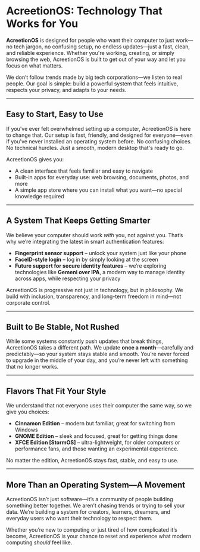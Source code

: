 # AcreetionOS: Technology That Works for You

**AcreetionOS** is designed for people who want their computer to just work—no tech jargon, no confusing setup, no endless updates—just a fast, clean, and reliable experience. Whether you're working, creating, or simply browsing the web, AcreetionOS is built to get out of your way and let you focus on what matters.

We don’t follow trends made by big tech corporations—we listen to real people. Our goal is simple: build a powerful system that feels intuitive, respects your privacy, and adapts to your needs.

---

## Easy to Start, Easy to Use

If you've ever felt overwhelmed setting up a computer, AcreetionOS is here to change that. Our setup is fast, friendly, and designed for everyone—even if you've never installed an operating system before. No confusing choices. No technical hurdles. Just a smooth, modern desktop that's ready to go.

AcreetionOS gives you:

- A clean interface that feels familiar and easy to navigate  
- Built-in apps for everyday use: web browsing, documents, photos, and more  
- A simple app store where you can install what you want—no special knowledge required  

---

## A System That Keeps Getting Smarter

We believe your computer should work *with* you, not against you. That’s why we’re integrating the latest in smart authentication features:

- **Fingerprint sensor support** – unlock your system just like your phone  
- **FaceID-style login** – log in by simply looking at the screen  
- **Future support for secure identity features** – we’re exploring technologies like **Gemeni over IPA**, a modern way to manage identity across apps, while respecting your privacy

AcreetionOS is progressive not just in technology, but in philosophy. We build with inclusion, transparency, and long-term freedom in mind—not corporate control.

---

## Built to Be Stable, Not Rushed

While some systems constantly push updates that break things, AcreetionOS takes a different path. We update **once a month**—carefully and predictably—so your system stays stable and smooth. You’re never forced to upgrade in the middle of your day, and you’re never left with something that no longer works.

---

## Flavors That Fit Your Style

We understand that not everyone uses their computer the same way, so we give you choices:

- **Cinnamon Edition** – modern but familiar, great for switching from Windows  
- **GNOME Edition** – sleek and focused, great for getting things done  
- **XFCE Edition [StormOS]** – ultra-lightweight, for older computers or performance fans, and those wanting an experimental experience.  

No matter the edition, AcreetionOS stays fast, stable, and easy to use.

---

## More Than an Operating System—A Movement

AcreetionOS isn’t just software—it’s a community of people building something better together. We aren’t chasing trends or trying to sell your data. We’re building a system for creators, learners, dreamers, and everyday users who want their technology to respect them.

Whether you’re new to computing or just tired of how complicated it’s become, AcreetionOS is your chance to reset and experience what modern computing *should* feel like.
